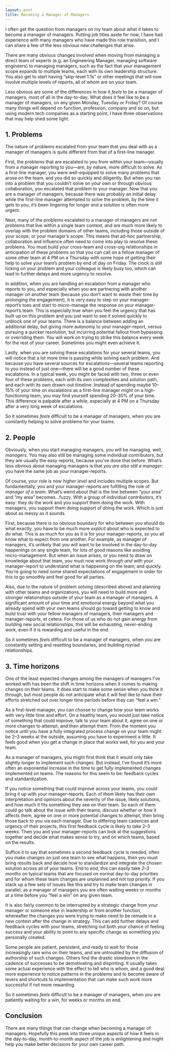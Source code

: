 ```yaml
---
layout: post
title: Becoming a Manager of Managers
---
```


I often get the question from managers on my team about what it takes to become
a manager of managers. Putting job titles aside for now, I have had experience
with many managers who have made this role transition, and I can share a few of
the less obvious new challenges that arise.

There are many obvious changes involved when moving from managing a direct team
of experts (e.g. an Engineering Manager, managing software engineers) to
managing managers, such as the fact that your management scope expands to
multiple teams, each with its own leadership structure. You also get to start
having “skip-level 1:1s” or other meetings that will now involve multiple levels
of reports, all of whom are on your team.

Less obvious are some of the differences in how it *feels* to be a manager of
managers, most of all in the day-to-day. What does it feel like to be a manager
of managers, on any given Monday, Tuesday or Friday? Of course many things will
depend on function, profession, company and so on, but using modern tech
companies as a starting point, I have three observations that may help shed some
light.

## 1. Problems
The nature of problems escalated from your team that you deal with as a manager
of managers is quite different from that of a first-line manager.

First, the problems that are escalated to you from within your team—usually from
a manager reporting to you—are, by nature, more difficult to solve. As a
first-line manager, you were well-equipped to solve many problems that arose on
the team, and you did so quickly and diligently. But when you ran into a problem
that you couldn’t solve on your own or through obvious collaboration, you
escalated that problem to your manager. Now that you are a manager of managers,
because there was probably an initial delay while the first-line manager
attempted to solve the problem, by the time it gets to you, it’s been lingering
for longer and a solution is often more urgent.

Next, many of the problems escalated to a manager of managers are not problems
that live within a single team context, and are much more likely to overlap with
the problem domains of other teams, including those outside of your scope, or
your manager’s scope. This means that ad-hoc partnership, collaboration and
influence often need to come into play to resolve these problems. You must build
your cross-team and cross-org relationships in anticipation of these problems so
that you can call on a fellow manager of some other team at 4 PM on a Thursday
with some hope of getting their help to solve your team’s problem by end of day
on Friday. The clock is still ticking on your problem and your colleague is
likely busy too, which can lead to further delays and more urgency to resolve.

In addition, when you are handling an escalation from a manager who reports to
you, and especially when you are partnering with another manager on another team
(because you don’t want to waste their time by prolonging the engagement), it is
very easy to step on your manager-report’s toes and start to micro-manage the
response on your manager-report’s team. This is especially true when you feel
the urgency that has built up on this problem and you just want to see it solved
quickly to unblock one of your teams. There is a balance between adding an
additional delay, but giving more autonomy to your manager-report, versus
pursuing a quicker resolution, but incurring potential fallout from bypassing or
overriding them. You will work on trying to strike this balance every week for
the rest of your career. Sometimes you might even achieve it.

Lastly, when you are solving these escalations for your several teams, you will
notice that a lot more time is passing while solving each problem. And because
you have several sources for escalations—several teams reporting to you instead
of just one—there will be a good number of these escalations. In a typical week,
you might be faced with two, three or even four of these problems, each with its
own complexities and solution path, and each with its own drawn-out timeline.
Instead of spending maybe 10–15% of your time on escalations as a first-line
manager might on a high-functioning team, you may find yourself spending 20–30%
of your time. This difference is palpable after a while, especially at 4 PM on a
Thursday after a very long week of escalations.

So it sometimes *feels* difficult to be a manager of managers, when you are
constantly helping to solve problems for your teams.

## 2. People
Obviously, when you start managing managers, you will be managing, well,
*managers*. You may also still be managing some individual contributors, but
they are usually the easy reports, because you’ve done that before. What’s less
obvious about managing managers is that *you are also still a manager*: you have
the same job as your manager-reports.

Of course, your role is now *higher level* and includes multiple scopes. But
fundamentally, you and your manager-reports are fulfilling the role of *manager
of a team*. What’s weird about that is the line between “your area” and “my
area” becomes…fuzzy. With a group of individual contributors, it’s easy: they do
the work and you support them doing the work. With managers, you support them
doing support of doing the work. Which is just about as messy as it sounds.

First, because there is no obvious boundary for who between you should do what
exactly, you have to be much more *explicit* about who is expected to do what.
This is as much for you as it is for your manager-reports, so you all know what
to expect from one another. For example, as manager of managers, it’s unlikely
that you will want to be involved in the day-to-day happenings on any single
team, for lots of good reasons like avoiding micro-management. But when an issue
arises, or you need to draw on knowledge about that team, you must now work
*through and with* your manager-report to understand what is happening on the
team, and quickly. You’re going to need some shared expectations of engagement
in order for this to go smoothly and feel good for all parties.

Also, due to the nature of problem solving (described above) and planning with
other teams and organizations, you will need to build more and stronger
relationships outside of your team as a manager of managers. A significant
amount of your time and emotional energy beyond what you already spend with your
own teams should go toward getting to know and build trust with your fellow
managers of managers, their managers and manager-reports, et cetera. For those
of us who do not gain energy from building new social relationships, this will
be exhausting, never-ending work, even if it is rewarding and useful in the end.

So it sometimes *feels* difficult to be a manager of managers, when you are
constantly setting and resetting boundaries, and building myriad relationships.

## 3. Time horizons
One of the least expected changes among the managers of managers I’ve worked
with has been the shift in time horizons when it comes to making changes on
their teams. It does start to make some sense when you think it through, but
most people do not anticipate what it will feel like to have their efforts
stretched out over longer time periods before they can “feel a win.”

As a first-level manager, you can choose to change how your team works with very
little time and effort. On a healthy team, you would just take notice of
something that could improve, talk to your team about it, agree on one or more
changes to attempt, and then attempt them. From the moment you notice until you
have a fully integrated process change on your team might be 2–3 weeks at the
outside, assuming you have to experiment a little. It feels good when you get a
change in place that works well, for you and your team.

As a manager of managers, you might first think that it would only take slightly
longer to implement such changes. But instead, I’ve found it’s more often an
exponential increase in the time to get fully implemented changes implemented on
teams. The reasons for this seem to be: feedback cycles and standardization.

If you notice something that could improve across your teams, you could bring it
up with your manager-reports. Each of them likely has their own interpretation
and opinions about the severity of the issue, likely solutions, and how much it
fits something they see on their team. So each of them could go talk about the
issue with their teams, discuss whether or how it affects them, agree on one or
more potential changes to attempt, then bring those back to you via each
manager. Due to differing team cadences and urgency of their projects, this
first feedback cycle is likely to take 2–3 weeks. Then you and your
manager-reports can look at the suggestions together and decide what makes sense
to try, and on which teams, based on the results.

Suffice it to say that sometimes a second feedback cycle is needed, often you
make changes on just one team to see what happens, then you must bring results
back and decide how to standardize and integrate the chosen solution across all
of your teams. End to end, this can easily take *2–3 months* on typical teams
that are focused on normal day-to-day priorities and for whom these team changes
are unplanned and not top priority. If you stack up a few sets of issues like
this and try to make team changes in parallel, as a manager of managers you are
often waiting weeks or months at a time before you “feel a win” on any given
team.

It is also fairly common to be interrupted by a strategic change from *your*
manager or someone else in leadership or from another function, whereafter the
changes you were trying to make need to be remade in a new context after the
change in strategy. This can add further delays and feedback cycles with your
teams, stretching out both your chance of feeling success and your ability to
point to any specific change as something you personally created.

Some people are patient, persistent, and ready to wait for those increasingly
rare wins on their teams, and are untroubled by the diffusion of authorship of
such changes. Others find the drastic slowdown in the cadence of successes to be
demotivating and dispiriting. It usually takes some actual experience with the
effect to tell who is whom, and a good deal more experience to notice patterns
in the problems and to become aware of levers and shortcuts to implementation
that can make such work more successful if not more rewarding.

So it sometimes *feels* difficult to be a manager of managers, when you are
patiently waiting for a win, for weeks or months on end.

## Conclusion
There are many things that can change when becoming a manager of managers.
Hopefully this peek into three unique aspects of how it feels in the day-to-day,
month-to-month aspect of the job is enlightening and might help you make better
decisions for your own career path.
